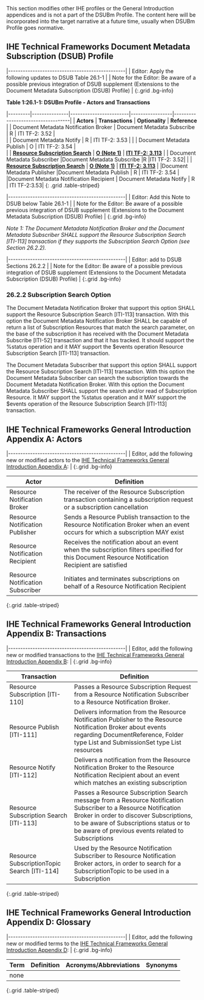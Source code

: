 <div markdown="1" class="stu-note">
This section modifies other IHE profiles or the General Introduction appendices and is not a part of the DSUBm Profile. The content here will be incorporated into the target narrative at a future time, usually when DSUBm Profile goes normative.
</div>

## IHE Technical Frameworks Document Metadata Subscription (DSUB) Profile

|------------------------------------------------|
| Editor: Apply the following updates to DSUB Table 26.1-1 |
| Note for the Editor: Be aware of a possible previous integration of DSUB supplement (Extensions to the Document Metadata Subscription (DSUB) Profile)  |
{:.grid .bg-info}

**Table 1:26.1-1: DSUBm Profile - Actors and Transactions**

|---------|---------------|------------------------|-----------------|-----------------------------------|
| **Actors**  | **Transactions**  | **Optionality**  |       **Reference**           |
| Document Metadata Notification Broker    | Document Metadata Subscribe    | R    | ITI TF-2: 3.52     |  
|                                          | Document Metadata Notify   | R    | ITI TF-2: 3.53     | 
|                                          | Document Metadata Publish    | O    | ITI TF-2: 3.54    |  
|                                          | **<u>Resource Subscription Search</u>** | **<u>O (Note 1)</u>**  | **<u>ITI TF-2: 3.113</u>**     | 
| Document Metadata Subscriber              |Document Metadata Subscribe |R |ITI TF-2: 3.52| 
|                                          | **<u>Resource Subscription Search</u>**   | **<u>O (Note 1)</u>**  | **<u>ITI TF-2: 3.113</u>**     | 
|Document Metadata Publisher |Document Metadata Publish | R | ITI TF-2: 3.54 |
|Document Metadata Notification Recipient | Document Metadata Notify | R | ITI TF-2:3.53|
{: .grid .table-striped}

|------------------------------------------------|
| Editor: Add this Note to DSUB below Table 26.1-1 |
| Note for the Editor: Be aware of a possible previous integration of DSUB supplement (Extensions to the Document Metadata Subscription (DSUB) Profile)  |
{:.grid .bg-info}

*Note 1: The Document Metadata Notification Broker and the Document Metadata Subscriber SHALL support the Resource Subscription Search [ITI-113] transaction if they supports the Subscription Search Option (see Section 26.2.2).*

|------------------------------------------------|
| Editor: add to DSUB Sections 26.2.2  |
| Note for the Editor: Be aware of a possible previous integration of DSUB supplement (Extensions to the Document Metadata Subscription (DSUB) Profile)  |
{:.grid .bg-info}

### 26.2.2 Subscription Search Option

The Document Metadata Notification Broker that support this option SHALL support the Resource Subscription Search [ITI-113] transaction. With this option the Document Metadata Notification Broker SHALL be capable of return a list of Subscription Resources that match the search parameter, on the base of the subscription it has received with the Document Metadata Subscribe [ITI-52] transaction and that it has tracked. It should support the %status operation and it MAY support the $events operation Resource Subscription Search [ITI-113] transaction.

The Document Metadata Subscriber that support this option SHALL support the Resource Subscription Search [ITI-113] transaction. With this option the Document Metadata Subscriber can search the subscription towards the Document Metadata Notification Broker. With this option the Document Metadata Subscriber SHALL support the search and/or read of Subscription Resource. It MAY support the %status operation and it MAY support the $events operation of the Resource Subscription Search [ITI-113] transaction.

## IHE Technical Frameworks General Introduction Appendix A: Actors

|------------------------------------------------|
| Editor, add the following new or modified actors to the [IHE Technical Frameworks General Introduction Appendix A](https://profiles.ihe.net/GeneralIntro/ch-A.html): |
{:.grid .bg-info}

| Actor                            | Definition                                                                                |
| -------------------------------- | ------------------------------------------------------------------------------------------|
| Resource Notification Broker     | The receiver of the Resource Subscription transaction containing a subscription request or a subscription cancellation |
| Resource Notification Publisher  | Sends a Resource Publish transaction to the Resource Notification Broker when an event occurs for which a subscription MAY exist |
| Resource Notification Recipient  | Receives the notification about an event when the subscription filters specified for this Document Resource Notification Recipient are satisfied |
| Resource Notification Subscriber | Initiates and terminates subscriptions on behalf of a Resource Notification Recipient |
{:.grid .table-striped}

## IHE Technical Frameworks General Introduction Appendix B: Transactions

|------------------------------------------------|
| Editor, add the following new or modified transactions to the [IHE Technical Frameworks General Introduction Appendix B](https://profiles.ihe.net/GeneralIntro/ch-B.html): |
{:.grid .bg-info}

| Transaction                                 | Definition                                                                              |
| ------------------------------------------- | --------------------------------------------------------------------------------------- |
| Resource Subscription [ITI-110] | Passes a Resource Subscription Request from a Resource Notification Subscriber to a Resource Notification Broker. |
| Resource Publish [ITI-111] | Delivers information from the Resource Notification Publisher to the Resource Notification Broker about events regarding DocumentReference, Folder type List and SubmissionSet type List resources |
| Resource Notify [ITI-112] | Delivers a notification from the Resource Notification Broker to the Resource Notification Recipient about an event which matches an existing subscription |
| Resource Subscription Search [ITI-113] | Passes a Resource Subscription Search message from a Resource Notification Subscriber to a Resource Notification Broker in order to discover Subscriptions, to be aware of Subscriptions status or to be aware of previous events related to Subscriptions |
| Resource SubscriptionTopic Search [ITI-114] | Used by the Resource Notification Subscriber to Resource Notification Broker actors, in order to search for a SubscriptionTopic to be used in a Subscription |
{:.grid .table-striped}

## IHE Technical Frameworks General Introduction Appendix D: Glossary

|------------------------------------------------|
| Editor, add the following new or modified terms to the [IHE Technical Frameworks General Introduction Appendix D](https://profiles.ihe.net/GeneralIntro/ch-D.html): |
{:.grid .bg-info}

| Term                         | Definition                                                    | Acronyms/Abbreviations | Synonyms    |
| ---------------------------- | --------------------------------------------------------------| -----------------------| ------------|
| none |  |
{:.grid .table-striped}
